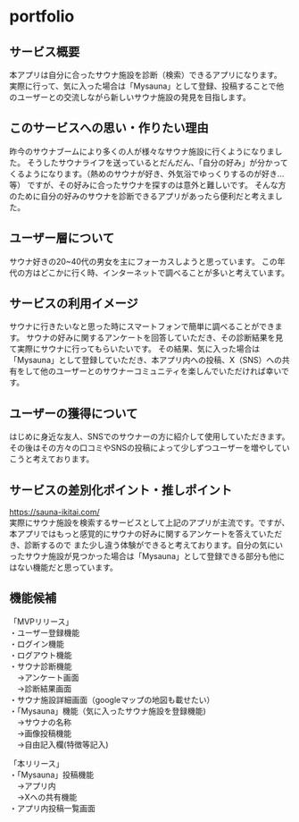 # portfolio
## サービス概要
本アプリは自分に合ったサウナ施設を診断（検索）できるアプリになります。
実際に行って、気に入った場合は「Mysauna」として登録、投稿することで他のユーザーとの交流しながら新しいサウナ施設の発見を目指します。

## このサービスへの思い・作りたい理由
昨今のサウナブームにより多くの人が様々なサウナ施設に行くようになりました。
そうしたサウナライフを送っているとだんだん、「自分の好み」が分かってくるようになります。（熱めのサウナが好き、外気浴でゆっくりするのが好き...等）
ですが、その好みに合ったサウナを探すのは意外と難しいです。
そんな方のために自分の好みのサウナを診断できるアプリがあったら便利だと考えました。

## ユーザー層について
サウナ好きの20~40代の男女を主にフォーカスしようと思っています。
この年代の方はどこかに行く時、インターネットで調べることが多いと考えています。

## サービスの利用イメージ
サウナに行きたいなと思った時にスマートフォンで簡単に調べることができます。
サウナの好みに関するアンケートを回答していただき、その診断結果を見て実際にサウナに行ってもらいたいです。
その結果、気に入った場合は「Mysauna」として登録していただき、本アプリ内への投稿、X（SNS）への共有をして他のユーザーとのサウナーコミュニティを楽しんでいただければ幸いです。

## ユーザーの獲得について
はじめに身近な友人、SNSでのサウナーの方に紹介して使用していただきます。
その後はその方々の口コミやSNSの投稿によって少しずつユーザーを増やしていこうと考えております。

## サービスの差別化ポイント・推しポイント
https://sauna-ikitai.com/  
実際にサウナ施設を検索するサービスとして上記のアプリが主流です。ですが、本アプリではもっと感覚的にサウナの好みに関するアンケートを答えていただき、診断するので
また少し違う体験ができると考えております。自分の気にいったサウナ施設が見つかった場合は「Mysauna」として登録できる部分も他にはない機能だと思っています。

## 機能候補
「MVPリリース」  
・ユーザー登録機能  
・ログイン機能  
・ログアウト機能  
・サウナ診断機能  
　→アンケート画面  
　→診断結果画面  
・サウナ施設詳細画面（googleマップの地図も載せたい）  
・「Mysauna」機能（気に入ったサウナ施設を登録機能)  
　→サウナの名称  
　→画像投稿機能  
　→自由記入欄(特徴等記入)  
  
「本リリース」  
・「Mysauna」投稿機能   
　→アプリ内  
　→Xへの共有機能  
・アプリ内投稿一覧画面  
